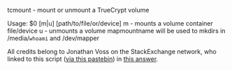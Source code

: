 tcmount - mount or unmount a TrueCrypt volume

Usage: $0 [m|u] <mapmountname> [path/to/file/or/device]
m - mounts a volume container file/device
u - unmounts a volume
mapmountname will be used to mkdirs in /media/`whoami` and /dev/mapper

All credits belong to Jonathan Voss on the StackExchange network, who linked to
this script ([via this pastebin](https://pastebin.com/G0AZN4VX)) in [this answer](http://superuser.com/a/959884/3200).


